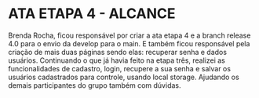 # ATA ETAPA 4 - ALCANCE

Brenda Rocha, ficou responsável por criar a ata etapa 4 e a branch release 4.0 para o envio da develop para o main. E também ficou responsável pela criação de mais duas páginas sendo elas: recuperar senha e dados usuários. Continuando o que já havia feito na etapa três, realizei as funcionalidades de cadastro, login, recupere a sua senha e salvar os usuários cadastrados para controle, usando local storage. Ajudando os demais participantes do grupo também com dúvidas.